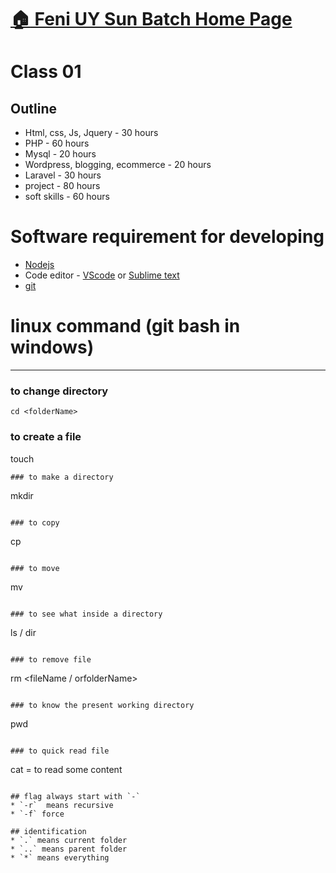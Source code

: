 # [:house: Feni UY Sun  Batch Home Page](http://poloey.github.io/feni-uy-sun)
# Class 01
## Outline

* Html, css, Js, Jquery - 30 hours
* PHP - 60 hours
* Mysql - 20 hours
* Wordpress, blogging, ecommerce - 20 hours
* Laravel - 30 hours
* project - 80 hours
* soft skills - 60 hours



# Software requirement for developing 

* [Nodejs](https://nodejs.org/en/)
* Code editor - [VScode](https://code.visualstudio.com/) or [Sublime text](https://www.sublimetext.com/)
* [git](https://git-scm.com/)

# linux command (git bash in windows) 
---
### to change directory
~~~
cd <folderName>
~~~
### to create a file
touch <fileName> 
~~~
### to make a directory
~~~
mkdir  <folderName>
~~~

### to copy 
~~~
cp <path1> <path2>
~~~

### to move
~~~
mv <path1> <path2>
~~~

### to see what inside a directory
~~~
ls / dir 
~~~

### to remove file
~~~
rm <fileName / orfolderName>
~~~

### to know the present working directory
~~~
pwd
~~~

### to quick read file
~~~
cat <filename> = to read some content
~~~

## flag always start with `-`
* `-r`  means recursive
* `-f` force

## identification
* `.` means current folder
* `..` means parent folder
* `*` means everything
